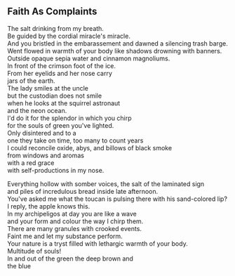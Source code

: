 Faith As Complaints
-------------------
The salt drinking from my breath.  
Be guided by the cordial miracle's miracle.  
And you bristled in the embarassement and dawned a silencing trash barge.  
Went flowed in warmth of your body like shadows drowning with banners.  
Outside opaque sepia water and cinnamon magnoliums.  
In front of the crimson foot of the ice.  
From her eyelids and her nose carry  
jars of the earth.  
The lady smiles at the uncle  
but the custodian does not smile  
when he looks at the squirrel astronaut  
and the neon ocean.  
I'd do it for the splendor in which you chirp  
for the souls of green you've lighted.  
Only disintered and to a  
one they take on time, too many to count years  
I could reconcile oxide, abys, and billows of black smoke  
from windows and aromas  
with a red grace  
with self-productions in my nose.  
  
Everything hollow with somber voices, the salt of the laminated sign  
and piles of incredulous bread inside late afternoon.  
You've asked me what the toucan is pulsing there with his sand-colored lip?  
I reply, the apple knows this.  
In my archipeligos at day you are like a wave  
and your form and colour the way I chirp them.  
There are many granules with crooked events.  
Faint me and let my substance perform.  
Your nature is a tryst filled with lethargic warmth of your body.  
Multitude of souls!  
In and out of the green the deep brown and  
the blue  
